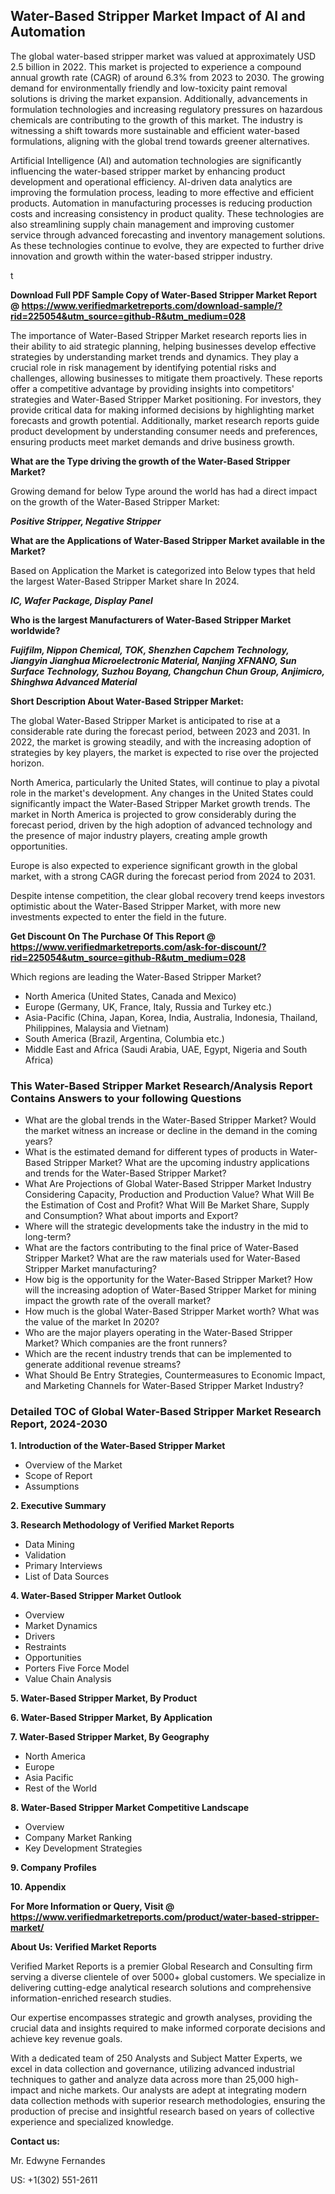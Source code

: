 <h2>Water-Based Stripper Market Impact of AI and Automation</h2><p>The global water-based stripper market was valued at approximately USD 2.5 billion in 2022. This market is projected to experience a compound annual growth rate (CAGR) of around 6.3% from 2023 to 2030. The growing demand for environmentally friendly and low-toxicity paint removal solutions is driving the market expansion. Additionally, advancements in formulation technologies and increasing regulatory pressures on hazardous chemicals are contributing to the growth of this market. The industry is witnessing a shift towards more sustainable and efficient water-based formulations, aligning with the global trend towards greener alternatives.</p><p>Artificial Intelligence (AI) and automation technologies are significantly influencing the water-based stripper market by enhancing product development and operational efficiency. AI-driven data analytics are improving the formulation process, leading to more effective and efficient products. Automation in manufacturing processes is reducing production costs and increasing consistency in product quality. These technologies are also streamlining supply chain management and improving customer service through advanced forecasting and inventory management solutions. As these technologies continue to evolve, they are expected to further drive innovation and growth within the water-based stripper industry.</p>t</p><p id="" class=""><strong>Download Full PDF Sample Copy of Water-Based Stripper Market Report @ <a href="https://www.verifiedmarketreports.com/download-sample/?rid=225054&utm_source=github-R&utm_medium=028" target="_blank">https://www.verifiedmarketreports.com/download-sample/?rid=225054&utm_source=github-R&utm_medium=028</a></strong></p><p>The importance of&nbsp;Water-Based Stripper Market research reports lies in their ability to aid strategic planning, helping businesses develop effective strategies by understanding market trends and dynamics. They play a crucial role in risk management by identifying potential risks and challenges, allowing businesses to mitigate them proactively. These reports offer a competitive advantage by providing insights into competitors' strategies and Water-Based Stripper Market positioning. For investors, they provide critical data for making informed decisions by highlighting market forecasts and growth potential. Additionally, market research reports guide product development by understanding consumer needs and preferences, ensuring products meet market demands and drive business growth.</p><p><strong>What are the&nbsp;Type driving the growth of the Water-Based Stripper Market?</strong></p><p id="" class="">Growing demand for below Type around the world has had a direct impact on the growth of the Water-Based Stripper Market:</p><em><strong>Positive Stripper, Negative Stripper</strong></em></p><strong>What are the&nbsp;Applications&nbsp;of Water-Based Stripper Market available in the Market?</strong></p><p id="" class="">Based on Application the Market is categorized into Below types that held the largest Water-Based Stripper Market share In 2024.</p><em><strong>IC, Wafer Package, Display Panel</strong></em></p><strong>Who is the largest Manufacturers of Water-Based Stripper Market worldwide?</strong></p><p><em><strong>Fujifilm, Nippon Chemical, TOK, Shenzhen Capchem Technology, Jiangyin Jianghua Microelectronic Material, Nanjing XFNANO, Sun Surface Technology, Suzhou Boyang, Changchun Chun Group, Anjimicro, Shinghwa Advanced Material</strong></em></p><p id="" class=""><strong>Short Description About Water-Based Stripper Market:</strong></p><p>The global Water-Based Stripper Market is anticipated to rise at a considerable rate during the forecast period, between 2023 and 2031. In 2022, the market is growing steadily, and with the increasing adoption of strategies by key players, the market is expected to rise over the projected horizon.</p><p>North America, particularly the United States, will continue to play a pivotal role in the market's development. Any changes in the United States could significantly impact the Water-Based Stripper Market growth trends. The market in North America is projected to grow considerably during the forecast period, driven by the high adoption of advanced technology and the presence of major industry players, creating ample growth opportunities.</p><p>Europe is also expected to experience significant growth in the global market, with a strong CAGR during the forecast period from 2024 to 2031.</p><p>Despite intense competition, the clear global recovery trend keeps investors optimistic about the Water-Based Stripper Market, with more new investments expected to enter the field in the future.</p><p id="" class=""><strong>Get Discount On The Purchase Of This Report @ <a href="https://www.verifiedmarketreports.com/ask-for-discount/?rid=225054&utm_source=github-R&utm_medium=028" target="_blank">https://www.verifiedmarketreports.com/ask-for-discount/?rid=225054&utm_source=github-R&utm_medium=028</a></strong></p>Which regions are leading the Water-Based Stripper Market?</p><ul><li>North America (United States, Canada and Mexico)</li><li>Europe (Germany, UK, France, Italy, Russia and Turkey etc.)</li><li>Asia-Pacific (China, Japan, Korea, India, Australia, Indonesia, Thailand, Philippines, Malaysia and Vietnam)</li><li>South America (Brazil, Argentina, Columbia etc.)</li><li>Middle East and Africa (Saudi Arabia, UAE, Egypt, Nigeria and South Africa)</li></ul><h3 id="" class="">This Water-Based Stripper Market Research/Analysis Report Contains Answers to your following Questions</h3><ul><li>What are the global trends in the Water-Based Stripper Market? Would the market witness an increase or decline in the demand in the coming years?</li><li>What is the estimated demand for different types of products in Water-Based Stripper Market? What are the upcoming industry applications and trends for the Water-Based Stripper Market?</li><li>What Are Projections of Global Water-Based Stripper Market Industry Considering Capacity, Production and Production Value? What Will Be the Estimation of Cost and Profit? What Will Be Market Share, Supply and Consumption? What about imports and Export?</li><li>Where will the strategic developments take the industry in the mid to long-term?</li><li>What are the factors contributing to the final price of Water-Based Stripper Market? What are the raw materials used for Water-Based Stripper Market manufacturing?</li><li>How big is the opportunity for the Water-Based Stripper Market? How will the increasing adoption of Water-Based Stripper Market for mining impact the growth rate of the overall market?</li><li>How much is the global Water-Based Stripper Market worth? What was the value of the market In 2020?</li><li>Who are the major players operating in the Water-Based Stripper Market? Which companies are the front runners?</li><li>Which are the recent industry trends that can be implemented to generate additional revenue streams?</li><li>What Should Be Entry Strategies, Countermeasures to Economic Impact, and Marketing Channels for Water-Based Stripper Market Industry?</li></ul><h3 id="" class="">Detailed TOC of Global Water-Based Stripper Market Research Report, 2024-2030</h3><p id="" class=""><strong>1. Introduction of the Water-Based Stripper Market</strong></p><ul><li>Overview of the Market</li><li>Scope of Report</li><li>Assumptions</li></ul><p id="" class=""><strong>2. Executive Summary</strong></p><p id="" class=""><strong>3. Research Methodology of Verified Market Reports</strong></p><ul><li>Data Mining</li><li>Validation</li><li>Primary Interviews</li><li>List of Data Sources</li></ul><p id="" class=""><strong>4. Water-Based Stripper Market Outlook</strong></p><ul><li>Overview</li><li>Market Dynamics</li><li>Drivers</li><li>Restraints</li><li>Opportunities</li><li>Porters Five Force Model</li><li>Value Chain Analysis</li></ul><p id="" class=""><strong>5. Water-Based Stripper Market, By Product</strong></p><p id="" class=""><strong>6. Water-Based Stripper Market, By Application</strong></p><p id="" class=""><strong>7. Water-Based Stripper Market, By Geography</strong></p><ul><li>North America</li><li>Europe</li><li>Asia Pacific</li><li>Rest of the World</li></ul><p id="" class=""><strong>8. Water-Based Stripper Market Competitive Landscape</strong></p><ul><li>Overview</li><li>Company Market Ranking</li><li>Key Development Strategies</li></ul><p id="" class=""><strong>9. Company Profiles</strong></p><p id="" class=""><strong>10. Appendix</strong></p><p id="" class=""><strong>For More Information or Query, Visit @ <a href="https://www.verifiedmarketreports.com/product/water-based-stripper-market/" target="_blank">https://www.verifiedmarketreports.com/product/water-based-stripper-market/</a></strong></p><p id="" class=""><strong>About Us: Verified Market Reports</strong></p><p id="" class="">Verified Market Reports is a premier Global Research and Consulting firm serving a diverse clientele of over 5000+ global customers. We specialize in delivering cutting-edge analytical research solutions and comprehensive information-enriched research studies.</p><p id="" class="">Our expertise encompasses strategic and growth analyses, providing the crucial data and insights required to make informed corporate decisions and achieve key revenue goals.</p><p id="" class="">With a dedicated team of 250 Analysts and Subject Matter Experts, we excel in data collection and governance, utilizing advanced industrial techniques to gather and analyze data across more than 25,000 high-impact and niche markets. Our analysts are adept at integrating modern data collection methods with superior research methodologies, ensuring the production of precise and insightful research based on years of collective experience and specialized knowledge.</p><p id="" class=""><strong>Contact us:</strong></p><p id="" class="">Mr. Edwyne Fernandes</p><p id="" class="">US: +1(302) 551-2611</p>